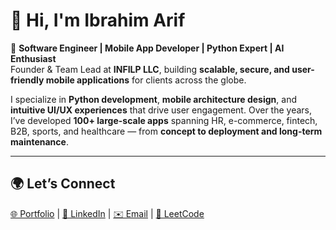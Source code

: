 # 👋 Hi, I'm Ibrahim Arif  

🚀 **Software Engineer | Mobile App Developer | Python Expert | AI Enthusiast**  
Founder & Team Lead at **INFILP LLC**, building **scalable, secure, and user-friendly mobile applications** for clients across the globe.  

I specialize in **Python development**, **mobile architecture design**, and **intuitive UI/UX experiences** that drive user engagement. Over the years, I’ve developed **100+ large-scale apps** spanning HR, e-commerce, fintech, B2B, sports, and healthcare — from **concept to deployment and long-term maintenance**.

---

## 🌍 Let’s Connect  
[🌐 Portfolio](https://ibrahimarif.dev)   |   [💼 LinkedIn](https://www.linkedin.com/in/ibrahim-arif/)   |   [✉️ Email](mailto:ibrahimarif@infilp.com)   |   [💼 LeetCode](https://leetcode.com/u/ibrahimarif/)
